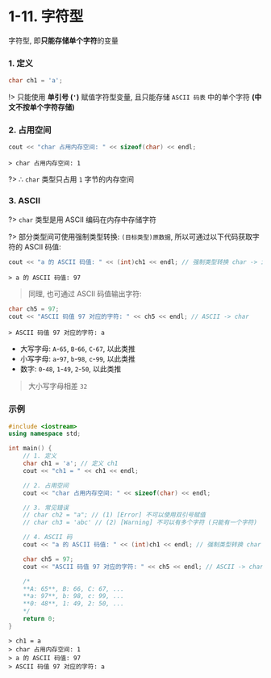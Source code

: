 # 1-11. 字符型

字符型, 即**只能存储单个字符**的变量

### 1. 定义

```cpp
char ch1 = 'a';
```

!> 只能使用 **单引号 (`'`)** 赋值字符型变量, 且只能存储 `ASCII 码表` 中的单个字符 **(中文不按单个字符存储)**

### 2. 占用空间

```cpp
cout << "char 占用内存空间: " << sizeof(char) << endl;
```

```output
> char 占用内存空间: 1
```

?> ∴ `char` 类型只占用 `1` 字节的内存空间

### 3. ASCII

?> `char` 类型是用 ASCII 编码在内存中存储字符

?> 部分类型间可使用强制类型转换: `(目标类型)原数据`, 所以可通过以下代码获取字符的 ASCII 码值:

```cpp
cout << "a 的 ASCII 码值: " << (int)ch1 << endl; // 强制类型转换 char -> int (ASCII)
```

```output
> a 的 ASCII 码值: 97
```

> 同理, 也可通过 ASCII 码值输出字符:

```cpp
char ch5 = 97;
cout << "ASCII 码值 97 对应的字符: " << ch5 << endl; // ASCII -> char
```

```output
> ASCII 码值 97 对应的字符: a
```

- 大写字母: `A`-`65`, `B`-`66`, `C`-`67`, 以此类推
- 小写字母: `a`-`97`, `b`-`98`, `c`-`99`, 以此类推
- 数字: `0`-`48`, `1`-`49`, `2`-`50`, 以此类推

> 大小写字母相差 `32`

### 示例

```cpp
#include <iostream>
using namespace std;

int main() {
	// 1. 定义
	char ch1 = 'a'; // 定义 ch1
	cout << "ch1 = " << ch1 << endl;

	// 2. 占用空间
	cout << "char 占用内存空间: " << sizeof(char) << endl;

	// 3. 常见错误
	// char ch2 = "a"; // (1) [Error] 不可以使用双引号赋值
	// char ch3 = 'abc' // (2) [Warning] 不可以有多个字符 (只能有一个字符)

	// 4. ASCII 码
	cout << "a 的 ASCII 码值: " << (int)ch1 << endl; // 强制类型转换 char -> int (ASCII)

	char ch5 = 97;
	cout << "ASCII 码值 97 对应的字符: " << ch5 << endl; // ASCII -> char

	/*
	**A: 65**, B: 66, C: 67, ...
	**a: 97**, b: 98, c: 99, ...
	**0: 48**, 1: 49, 2: 50, ...
	*/
	return 0;
}
```

```output
> ch1 = a
> char 占用内存空间: 1
> a 的 ASCII 码值: 97
> ASCII 码值 97 对应的字符: a
```